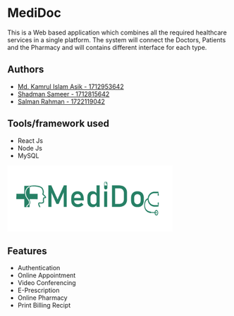 
# MediDoc

This is a Web based application which combines all the required healthcare services in a single platform. The system will connect the Doctors, Patients and the Pharmacy and will contains different interface for each type.


## Authors

- [Md. Kamrul Islam Asik - 1712953642](https://www.github.com/ikamrulashik)
- [Shadman Sameer - 1712815642](https://github.com/shuvros)
- [Salman Rahman - 1722119042](https://github.com/salman1722119042)
  
## Tools/framework used

- React Js
- Node Js
- MySQL

  
<img height=150 src="./web/medidoc-logo.png"/>

    
## Features

- Authentication
- Online Appointment
- Video Conferencing
- E-Prescription
- Online Pharmacy
- Print Billing Recipt